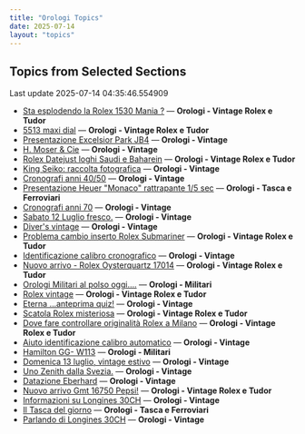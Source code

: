 ```yaml
---
title: "Orologi Topics"
date: 2025-07-14
layout: "topics"
---
```


## Topics from Selected Sections

Last update 2025-07-14 04:35:46.554909

- [Sta esplodendo la Rolex 1530 Mania ?](https://orologi.forumfree.it/?t=80757728) — **Orologi - Vintage Rolex e Tudor**
- [5513 maxi dial](https://orologi.forumfree.it/?t=80759295) — **Orologi - Vintage Rolex e Tudor**
- [Presentazione Excelsior Park JB4](https://orologi.forumfree.it/?t=80759315) — **Orologi - Vintage**
- [H. Moser & Cie](https://orologi.forumfree.it/?t=80759523) — **Orologi - Vintage**
- [Rolex Datejust loghi Saudi e Baharein](https://orologi.forumfree.it/?t=80757376) — **Orologi - Vintage Rolex e Tudor**
- [King Seiko: raccolta fotografica](https://orologi.forumfree.it/?t=78946994) — **Orologi - Vintage**
- [Cronografi anni 40/50](https://orologi.forumfree.it/?t=80740948) — **Orologi - Vintage**
- [Presentazione Heuer "Monaco" rattrapante 1/5 sec](https://orologi.forumfree.it/?t=80759267) — **Orologi - Tasca e Ferroviari**
- [Cronografi anni 70](https://orologi.forumfree.it/?t=78312852) — **Orologi - Vintage**
- [Sabato 12 Luglio fresco.](https://orologi.forumfree.it/?t=80758074) — **Orologi - Vintage**
- [Diver's vintage](https://orologi.forumfree.it/?t=71608461) — **Orologi - Vintage**
- [Problema cambio inserto Rolex Submariner](https://orologi.forumfree.it/?t=80759245) — **Orologi - Vintage Rolex e Tudor**
- [Identificazione calibro cronografico](https://orologi.forumfree.it/?t=80756699) — **Orologi - Vintage**
- [Nuovo arrivo - Rolex Oysterquartz 17014](https://orologi.forumfree.it/?t=80756069) — **Orologi - Vintage Rolex e Tudor**
- [Orologi Militari al polso oggi….](https://orologi.forumfree.it/?t=80440118) — **Orologi - Militari**
- [Rolex vintage](https://orologi.forumfree.it/?t=80759369) — **Orologi - Vintage Rolex e Tudor**
- [Eterna ...anteprima quiz!](https://orologi.forumfree.it/?t=80660771) — **Orologi - Vintage**
- [Scatola Rolex misteriosa](https://orologi.forumfree.it/?t=58407914) — **Orologi - Vintage Rolex e Tudor**
- [Dove fare controllare originalità Rolex a Milano](https://orologi.forumfree.it/?t=80758663) — **Orologi - Vintage Rolex e Tudor**
- [Aiuto identificazione calibro automatico](https://orologi.forumfree.it/?t=80758610) — **Orologi - Vintage**
- [Hamilton GG- W113](https://orologi.forumfree.it/?t=80759166) — **Orologi - Militari**
- [Domenica 13 luglio, vintage estivo](https://orologi.forumfree.it/?t=80758973) — **Orologi - Vintage**
- [Uno Zenith dalla Svezia.](https://orologi.forumfree.it/?t=80754241) — **Orologi - Vintage**
- [Datazione Eberhard](https://orologi.forumfree.it/?t=80759302) — **Orologi - Vintage**
- [Nuovo arrivo Gmt 16750 Pepsi!](https://orologi.forumfree.it/?t=80750096) — **Orologi - Vintage Rolex e Tudor**
- [Informazioni su Longines 30CH](https://orologi.forumfree.it/?t=80104160) — **Orologi - Vintage**
- [Il Tasca del giorno](https://orologi.forumfree.it/?t=80702163) — **Orologi - Tasca e Ferroviari**
- [Parlando di Longines 30CH](https://orologi.forumfree.it/?t=78556132) — **Orologi - Vintage**
